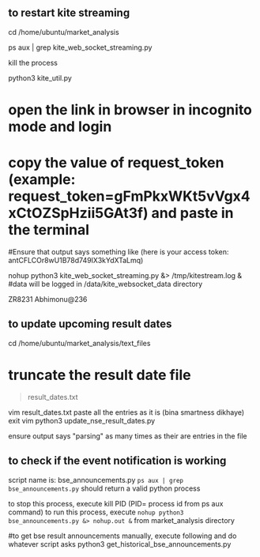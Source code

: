 ## to restart kite streaming
cd /home/ubuntu/market_analysis

ps aux | grep kite_web_socket_streaming.py

kill the process

python3 kite_util.py
# open the link in browser in incognito mode and login
# copy the value of request_token (example: request_token=gFmPkxWKt5vVgx4xCtOZSpHzii5GAt3f) and paste in the terminal
#Ensure that output says something like (here is your access token: antCFLCOr8wU1B78d749IX3kYdXTaLmq)


nohup python3 kite_web_socket_streaming.py &> /tmp/kitestream.log &
#data will be logged in /data/kite_websocket_data directory

ZR8231
Abhimonu@236



## to update upcoming result dates
cd /home/ubuntu/market_analysis/text_files
# truncate the result date file
> result_dates.txt

vim result_dates.txt
paste all the entries as it is (bina smartness dikhaye)
exit vim
python3 update_nse_result_dates.py

ensure output says "parsing" as many times as their are entries in the file


## to check if the event notification is working
script name is: bse_announcements.py
`ps aux | grep bse_announcements.py` should return a valid python process

to stop this process, execute kill PID (PID= process id from ps aux command)
to run this process, execute `nohup python3 bse_announcements.py &> nohup.out &` from market_analysis directory


#to get bse result announcements manually, execute following and do whatever script asks
python3 get_historical_bse_announcements.py
